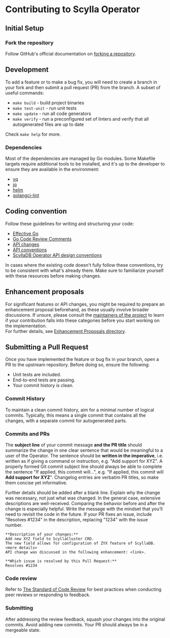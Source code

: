 # Contributing to Scylla Operator

## Initial Setup

### Fork the repository

Follow GitHub's official documentation on [forking a repository](https://docs.github.com/en/pull-requests/collaborating-with-pull-requests/working-with-forks/fork-a-repo).

## Development

To add a feature or to make a bug fix, you will need to create a branch in your fork and then submit a pull request (PR) from the branch.
A subset of useful commands:
* `make build` - build project binaries
* `make test-unit` - run unit tests
* `make update` - run all code generators
* `make verify` - run a preconfigured set of linters and verify that all autogenerated files are up to date

Check `make help` for more.

### Dependencies

Most of the dependencies are managed by Go modules. Some Makefile targets require additional tools to be installed, and
it's up to the developer to ensure they are available in the environment:

- [yq](https://github.com/mikefarah/yq)
- [jq](https://github.com/jqlang/jq)
- [helm](https://github.com/helm/helm)
- [golangci-lint](https://github.com/golangci/golangci-lint)

## Coding convention

Follow these guidelines for writing and structuring your code:
* [Effective Go](https://go.dev/doc/effective_go)
* [Go Code Review Comments](https://go.dev/wiki/CodeReviewComments)
* [API changes](https://github.com/kubernetes/community/blob/master/contributors/devel/sig-architecture/api_changes.md)
* [API conventions](https://github.com/kubernetes/community/blob/master/contributors/devel/sig-architecture/api-conventions.md)
* [ScyllaDB Operator API design conventions](./API_CONVENTIONS.md)

In cases where the existing code doesn't fully follow these conventions, try to be consistent with what's already there. Make sure to familiarize yourself with these resources before making changes.

## Enhancement proposals

For significant features or API changes, you might be required to prepare an enhancement proposal beforehand, as these usually involve broader discussions. If unsure, please consult the [maintainers of the project](https://github.com/scylladb/scylla-operator/blob/master/OWNERS) to learn if your contribution falls into these categories before you start working on the implementation.  
For further details, see [Enhancement Proposals directory](https://github.com/scylladb/scylla-operator/tree/master/enhancements).

## Submitting a Pull Request

Once you have implemented the feature or bug fix in your branch, open a PR to the upstream repository. Before doing so, ensure the following:
- Unit tests are included.
- End-to-end tests are passing.
- Your commit history is clean.

### Commit History

To maintain a clean commit history, aim for a minimal number of logical commits. Typically, this means a single commit that contains all the changes, with a separate commit for autogenerated parts.

### Commits and PRs

The **subject line** of your commit message **and the PR title** should summarize the change in one clear sentence that would be meaningful to a user of the Operator. The sentence should be **written in the imperative**, i.e. written as if giving a command or instruction, e.g. "Add support for XYZ". A properly formed Git commit subject line should always be able to complete the sentence "If applied, this commit will...", e.g.  "If applied, this commit will **Add support for XYZ**".
Changelog entries are verbatim PR titles, so make them concise yet informative.

Further details should be added after a blank line. Explain why the change was necessary, not just what was changed. In the general case, extensive descriptions are well-received. Comparing the behavior before and after the change is especially helpful. Write the message with the mindset that you’ll need to revisit the code in the future.
If your PR fixes an issue, include "Resolves #1234" in the description, replacing "1234" with the issue number.

```
**Description of your changes:**
Add new XYZ field to ScyllaCluster CRD.
The new field allows for configuration of ZYX feature of ScyllaDB.
<more details>
API change was discussed in the following enhancement: <link>.

**Which issue is resolved by this Pull Request:**
Resolves #1234 
```

### Code review

Refer to [The Standard of Code Review](https://github.com/golang/go/wiki/CodeReviewComments) for best practices when conducting peer reviews or responding to feedback.

### Submitting

After addressing the review feedback, squash your changes into the original commits. Avoid adding new commits. Your PR should always be in a mergeable state.
